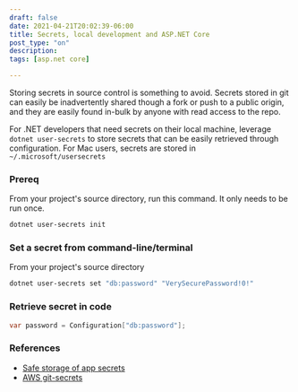 ```yaml
---
draft: false
date: 2021-04-21T20:02:39-06:00
title: Secrets, local development and ASP.NET Core
post_type: "on"
description: 
tags: [asp.net core]

---
```

Storing secrets in source control is something to avoid. Secrets stored in git can easily be inadvertently shared though a fork or push to a public origin, and they are easily found in-bulk by anyone with read access to the repo.

For .NET developers that need secrets on their local machine, leverage ```dotnet user-secrets``` to store secrets that can be easily retrieved through configuration. For Mac users, secrets are stored in ```~/.microsoft/usersecrets```

### Prereq

From your project's source directory, run this command. It only needs to be run once.

```bash
dotnet user-secrets init
```

### Set a secret from command-line/terminal

From your project's source directory

```bash
dotnet user-secrets set "db:password" "VerySecurePassword!0!"
```

### Retrieve secret in code

```csharp
var password = Configuration["db:password"];
```

### References

- [Safe storage of app secrets](https://docs.microsoft.com/en-us/aspnet/core/security/app-secrets?view=aspnetcore-5.0)
- [AWS git-secrets](https://github.com/awslabs/git-secrets)
